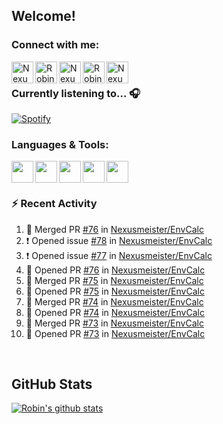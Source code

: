 
<!-- Allgemeine Notizen
	Die Icons sind unter diesen beiden Links zu finden:
	GitHub Repo: https://github.com/simple-icons/simple-icons
		> raw.githubusercontent ist erreichbar über Kontextmenü auf Bild und "Bild in neuem Tab öffnen"
	Simple Icons: https://cdn.jsdelivr.net/npm/simple-icons@3/icons/
 -->


## Welcome!

### Connect with me:
[<img align="left" alt="Nexusmeister | Twitter" width="35px" src="https://cdn.jsdelivr.net/npm/simple-icons@v3/icons/twitter.svg" />][twitter]
[<img align="left" alt="Robin Kaltenbach | Xing" width="35px" src="https://cdn.jsdelivr.net/npm/simple-icons@3.13.0/icons/xing.svg" />][xing]
[<img align="left" alt="Nexusmeister | Twitch" width="35px" src="https://simpleicons.org/icons/twitch.svg" />][twitch]
[<img align="left" alt="Robin Kaltenbach | Stack Overflow" width="35px" src="https://cdn.jsdelivr.net/npm/simple-icons@3.13.0/icons/stackoverflow.svg" />][stackOverflow]
[<img align="left" alt="Nexusmeister | Steam" width="35px" src="https://cdn.jsdelivr.net/npm/simple-icons@3.13.0/icons/steam.svg" />][steam]

<br />

### Currently listening to... 🎧

[![Spotify](https://spotify-now-playing.nexusmeister.vercel.app/api/spotify)](https://open.spotify.com/user/xkaltix?si=h_gYbj2sTlamJW9soY9fnQ)

### Languages & Tools:

<img width="35px" align="left" src="https://raw.githubusercontent.com/simple-icons/simple-icons/develop/icons/dot-net.svg" />
<img width="35px" align="left" src="https://raw.githubusercontent.com/simple-icons/simple-icons/develop/icons/csharp.svg" />
<img width="35px" align="left" src="https://raw.githubusercontent.com/simple-icons/simple-icons/develop/icons/visualstudio.svg" />
<img width="35px" align="left" src="https://raw.githubusercontent.com/simple-icons/simple-icons/develop/icons/microsoftsqlserver.svg" />
<img width="35px" align="left" src="https://github.com/simple-icons/simple-icons/blob/develop/icons/xamarin.svg" />

<br/>
<br/>

### :zap: Recent Activity
<!--START_SECTION:activity-->
1. 🎉 Merged PR [#76](https://github.com/Nexusmeister/EnvCalc/pull/76) in [Nexusmeister/EnvCalc](https://github.com/Nexusmeister/EnvCalc)
2. ❗️ Opened issue [#78](https://github.com/Nexusmeister/EnvCalc/issues/78) in [Nexusmeister/EnvCalc](https://github.com/Nexusmeister/EnvCalc)
3. ❗️ Opened issue [#77](https://github.com/Nexusmeister/EnvCalc/issues/77) in [Nexusmeister/EnvCalc](https://github.com/Nexusmeister/EnvCalc)
4. 💪 Opened PR [#76](https://github.com/Nexusmeister/EnvCalc/pull/76) in [Nexusmeister/EnvCalc](https://github.com/Nexusmeister/EnvCalc)
5. 🎉 Merged PR [#75](https://github.com/Nexusmeister/EnvCalc/pull/75) in [Nexusmeister/EnvCalc](https://github.com/Nexusmeister/EnvCalc)
6. 💪 Opened PR [#75](https://github.com/Nexusmeister/EnvCalc/pull/75) in [Nexusmeister/EnvCalc](https://github.com/Nexusmeister/EnvCalc)
7. 🎉 Merged PR [#74](https://github.com/Nexusmeister/EnvCalc/pull/74) in [Nexusmeister/EnvCalc](https://github.com/Nexusmeister/EnvCalc)
8. 💪 Opened PR [#74](https://github.com/Nexusmeister/EnvCalc/pull/74) in [Nexusmeister/EnvCalc](https://github.com/Nexusmeister/EnvCalc)
9. 🎉 Merged PR [#73](https://github.com/Nexusmeister/EnvCalc/pull/73) in [Nexusmeister/EnvCalc](https://github.com/Nexusmeister/EnvCalc)
10. 💪 Opened PR [#73](https://github.com/Nexusmeister/EnvCalc/pull/73) in [Nexusmeister/EnvCalc](https://github.com/Nexusmeister/EnvCalc)
<!--END_SECTION:activity-->
 
 <br/>

## GitHub Stats
[![Robin's github stats](https://github-readme-stats.vercel.app/api?username=nexusmeister&count_private=true&show_icons=true&theme=dark)](https://github.com/anuraghazra/github-readme-stats)

[twitter]: https://twitter.com/nexxusmeister
[xing]: https://www.xing.com/profile/Robin_Kaltenbach3
[twitch]: https://www.twitch.tv/nexusmeister
[stackOverflow]: https://stackoverflow.com/users/10840553/robin-kaltenbach
[steam]: https://steamcommunity.com/id/nexusmeister
